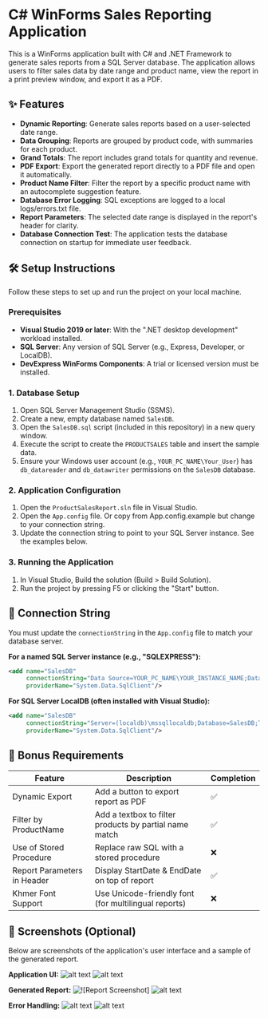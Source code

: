﻿# C# WinForms Sales Reporting Application

This is a WinForms application built with C# and .NET Framework to generate sales reports from a SQL Server database. The application allows users to filter sales data by date range and product name, view the report in a print preview window, and export it as a PDF.

## ✨ Features

- **Dynamic Reporting**: Generate sales reports based on a user-selected date range.
- **Data Grouping**: Reports are grouped by product code, with summaries for each product.
- **Grand Totals**: The report includes grand totals for quantity and revenue.
- **PDF Export**: Export the generated report directly to a PDF file and open it automatically.
- **Product Name Filter**: Filter the report by a specific product name with an autocomplete suggestion feature.
- **Database Error Logging**: SQL exceptions are logged to a local logs/errors.txt file.
- **Report Parameters**: The selected date range is displayed in the report's header for clarity.
- **Database Connection Test**: The application tests the database connection on startup for immediate user feedback.

## 🛠️ Setup Instructions

Follow these steps to set up and run the project on your local machine.

### Prerequisites

- **Visual Studio 2019 or later**: With the ".NET desktop development" workload installed.
- **SQL Server**: Any version of SQL Server (e.g., Express, Developer, or LocalDB).
- **DevExpress WinForms Components**: A trial or licensed version must be installed.

### 1. Database Setup

1. Open SQL Server Management Studio (SSMS).
2. Create a new, empty database named `SalesDB`.
3. Open the `SalesDB.sql` script (included in this repository) in a new query window.
4. Execute the script to create the `PRODUCTSALES` table and insert the sample data.
5. Ensure your Windows user account (e.g., `YOUR_PC_NAME\Your_User`) has `db_datareader` and `db_datawriter` permissions on the `SalesDB` database.

### 2. Application Configuration

1. Open the `ProductSalesReport.sln` file in Visual Studio.
2. Open the `App.config` file. Or copy from App.config.example but change to your connection string.
3. Update the connection string to point to your SQL Server instance. See the examples below.

### 3. Running the Application

1. In Visual Studio, Build the solution (Build > Build Solution).
2. Run the project by pressing F5 or clicking the "Start" button.

## 🔌 Connection String

You must update the `connectionString` in the `App.config` file to match your database server.

**For a named SQL Server instance (e.g., "SQLEXPRESS"):**

```xml
<add name="SalesDB"
     connectionString="Data Source=YOUR_PC_NAME\YOUR_INSTANCE_NAME;Database=SalesDB;Trusted_Connection=true;TrustServerCertificate=true;"
     providerName="System.Data.SqlClient"/>
```

**For SQL Server LocalDB (often installed with Visual Studio):**

```xml
<add name="SalesDB"
     connectionString="Server=(localdb)\mssqllocaldb;Database=SalesDB;Trusted_Connection=True;"
     providerName="System.Data.SqlClient"/>
```

## 🎯 Bonus Requirements

| Feature                     | Description                                            | Completion |
| --------------------------- | ------------------------------------------------------ | ---------- |
| Dynamic Export              | Add a button to export report as PDF                   | ✅         |
| Filter by ProductName       | Add a textbox to filter products by partial name match | ✅         |
| Use of Stored Procedure     | Replace raw SQL with a stored procedure                | ❌         |
| Report Parameters in Header | Display StartDate & EndDate on top of report           | ✅         |
| Khmer Font Support          | Use Unicode-friendly font (for multilingual reports)   | ❌         |

## 📸 Screenshots (Optional)

Below are screenshots of the application's user interface and a sample of the generated report.

**Application UI:**
![alt text](<Screenshots/Form UI.png>)
![alt text](<Screenshots/Export PDF.png>)

**Generated Report:**
![![Report Screenshot]](<Screenshots/PDF Report.png>)
![alt text](<Screenshots/XtraReport Preview.png>)

**Error Handling:**
![alt text](<Screenshots/Error Handling.png>)
![alt text](<Screenshots/SQL Error_Log.png>)

